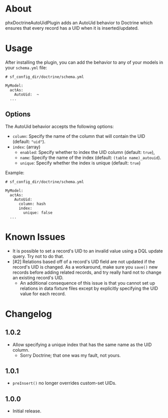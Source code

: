 # About

phxDoctrineAutoUidPlugin adds an AutoUid behavior to Doctrine which ensures that
  every record has a UID when it is inserted/updated.

# Usage

After installing the plugin, you can add the behavior to any of your models in
  your `schema.yml` file:

    # sf_config_dir/doctrine/schema.yml

    MyModel:
      actAs:
        AutoUid:  ~
      ...

## Options

The AutoUid behavior accepts the following options:

- `column`: Specify the name of the column that will contain the UID (default: `"uid"`).
- `index`: (array)
  - `enabled`: Specify whether to index the UID column (default: `true`),
  - `name`: Specify the name of the index (default: `(table name)_autouid`).
  - `unique`: Specify whether the index is unique (default: `true`)

Example:

    # sf_config_dir/doctrine/schema.yml

    MyModel:
      actAs:
        AutoUid:
          column: hash
          index:
            unique: false
      ...

# Known Issues

- It is possible to set a record's UID to an invalid value using a DQL update
    query.  Try not to do that.
- [#2] Relations based off of a record's UID field are not updated if the record's UID is changed.  As a workaround, make sure you `save()` new records before adding related records, and try really hard not to change an existing record's UID.
  - An additional consequence of this issue is that you cannot set up relations in data fixture files except by explicitly specifying the UID value for each record.

# Changelog

## 1.0.2

- Allow specifying a unique index that has the same name as the UID column.
  - Sorry Doctrine; that one was my fault, not yours.

## 1.0.1

- `preInsert()` no longer overrides custom-set UIDs.

## 1.0.0

- Initial release.
